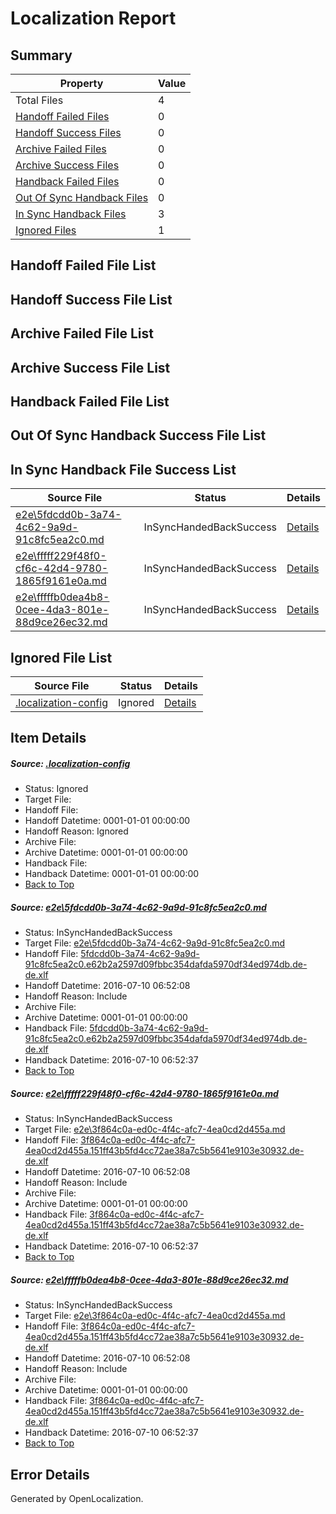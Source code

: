 # <a name='report-top'></a> Localization Report

## Summary
 Property | Value 
 -------- | ----- 
 Total Files | 4
[ Handoff Failed Files ](#handoff-failed-list)| 0
[ Handoff Success Files ](#handoff-success-list)| 0
[ Archive Failed Files ](#archive-failed-list)| 0
[ Archive Success Files ](#archive-success-list)| 0
[ Handback Failed Files ](#handback-failed-list)| 0
[ Out Of Sync Handback Files ](#outofsync-handback-success-list)| 0
[ In Sync Handback Files ](#insync-handback-success-list)| 3
[ Ignored Files ](#ignored-list)| 1

## <a name='handoff-failed-list'></a> Handoff Failed File List

## <a name='handoff-success-list'></a> Handoff Success File List

## <a name='archive-failed-list'></a> Archive Failed File List

## <a name='archive-success-list'></a> Archive Success File List

## <a name='handback-failed-list'></a> Handback Failed File List

## <a name='outofsync-handback-success-list'></a> Out Of Sync Handback Success File List

## <a name='insync-handback-success-list'></a> In Sync Handback File Success List
 Source File | Status | Details 
 ----------- | ------ | ------- 
 [e2e\5fdcdd0b-3a74-4c62-9a9d-91c8fc5ea2c0.md](https://github.com/OpenLocalizationTestOrg/oltest/blob/3ab6126aa1a928843867edc70d980f8efeffb0b1/e2e/5fdcdd0b-3a74-4c62-9a9d-91c8fc5ea2c0.md) | InSyncHandedBackSuccess | [Details](#b8a6d9595c7f91eb8a9ee5b359b952fa72018cba1)
 [e2e\fffff229f48f0-cf6c-42d4-9780-1865f9161e0a.md](https://github.com/OpenLocalizationTestOrg/oltest/blob/519834e608c6ed9f935afa89886f5e7facb1d536/e2e/fffff229f48f0-cf6c-42d4-9780-1865f9161e0a.md) | InSyncHandedBackSuccess | [Details](#0219d8f99c448793daaa747dd9ddcd1c97d3c4572)
 [e2e\fffffb0dea4b8-0cee-4da3-801e-88d9ce26ec32.md](https://github.com/OpenLocalizationTestOrg/oltest/blob/519834e608c6ed9f935afa89886f5e7facb1d536/e2e/fffffb0dea4b8-0cee-4da3-801e-88d9ce26ec32.md) | InSyncHandedBackSuccess | [Details](#0219d8f99c448793daaa747dd9ddcd1c97d3c4573)

## <a name='ignored-list'></a> Ignored File List
 Source File | Status | Details 
 ----------- | ------ | ------- 
 [.localization-config](https://github.com/OpenLocalizationTestOrg/oltest/blob/519834e608c6ed9f935afa89886f5e7facb1d536/.localization-config) | Ignored | [Details](#3d4f252ac210baf56311d7e97dcc2db10974dbd20)

## Item Details
##### <a name='3d4f252ac210baf56311d7e97dcc2db10974dbd20'></a> Source: [.localization-config](https://github.com/OpenLocalizationTestOrg/oltest/blob/519834e608c6ed9f935afa89886f5e7facb1d536/.localization-config)
* Status: Ignored
* Target File: 
* Handoff File: 
* Handoff Datetime: 0001-01-01 00:00:00
* Handoff Reason: Ignored
* Archive File: 
* Archive Datetime: 0001-01-01 00:00:00
* Handback File: 
* Handback Datetime: 0001-01-01 00:00:00
* [Back to Top](#report-top)

##### <a name='b8a6d9595c7f91eb8a9ee5b359b952fa72018cba1'></a> Source: [e2e\5fdcdd0b-3a74-4c62-9a9d-91c8fc5ea2c0.md](https://github.com/OpenLocalizationTestOrg/oltest/blob/3ab6126aa1a928843867edc70d980f8efeffb0b1/e2e/5fdcdd0b-3a74-4c62-9a9d-91c8fc5ea2c0.md)
* Status: InSyncHandedBackSuccess
* Target File: [e2e\5fdcdd0b-3a74-4c62-9a9d-91c8fc5ea2c0.md](https://github.com/OpenLocalizationTestOrg/oltest-dede-fly/blob/3f352017f8605b18c9d77a712a210a050d0c3555/e2e/5fdcdd0b-3a74-4c62-9a9d-91c8fc5ea2c0.md)
* Handoff File: [5fdcdd0b-3a74-4c62-9a9d-91c8fc5ea2c0.e62b2a2597d09fbbc354dafda5970df34ed974db.de-de.xlf](https://github.com/OpenLocalizationTestOrg/olhandoff-e2e/blob/29fde7b9af3b99fe7e346959854070f68340b159/ol-handoff/OpenLocalizationTestOrg/oltest-dede-fly/ci/ht/5fdcdd0b-3a74-4c62-9a9d-91c8fc5ea2c0.e62b2a2597d09fbbc354dafda5970df34ed974db.de-de.xlf)
* Handoff Datetime: 2016-07-10 06:52:08
* Handoff Reason: Include
* Archive File: 
* Archive Datetime: 0001-01-01 00:00:00
* Handback File: [5fdcdd0b-3a74-4c62-9a9d-91c8fc5ea2c0.e62b2a2597d09fbbc354dafda5970df34ed974db.de-de.xlf](https://github.com/OpenLocalizationTestOrg/olhandback-e2e/blob/3f4adc5a20588996069d7f4457dc44c2e273196d/ol-handback/OpenLocalizationTestOrg/oltest-dede-fly/ci/ht/5fdcdd0b-3a74-4c62-9a9d-91c8fc5ea2c0.e62b2a2597d09fbbc354dafda5970df34ed974db.de-de.xlf)
* Handback Datetime: 2016-07-10 06:52:37
* [Back to Top](#report-top)

##### <a name='0219d8f99c448793daaa747dd9ddcd1c97d3c4572'></a> Source: [e2e\fffff229f48f0-cf6c-42d4-9780-1865f9161e0a.md](https://github.com/OpenLocalizationTestOrg/oltest/blob/519834e608c6ed9f935afa89886f5e7facb1d536/e2e/fffff229f48f0-cf6c-42d4-9780-1865f9161e0a.md)
* Status: InSyncHandedBackSuccess
* Target File: [e2e\3f864c0a-ed0c-4f4c-afc7-4ea0cd2d455a.md](https://github.com/OpenLocalizationTestOrg/oltest-dede-fly/blob/3f352017f8605b18c9d77a712a210a050d0c3555/e2e/3f864c0a-ed0c-4f4c-afc7-4ea0cd2d455a.md)
* Handoff File: [3f864c0a-ed0c-4f4c-afc7-4ea0cd2d455a.151ff43b5fd4cc72ae38a7c5b5641e9103e30932.de-de.xlf](https://github.com/OpenLocalizationTestOrg/olhandoff-e2e/blob/29fde7b9af3b99fe7e346959854070f68340b159/ol-handoff/OpenLocalizationTestOrg/oltest-dede-fly/ci/ht/3f864c0a-ed0c-4f4c-afc7-4ea0cd2d455a.151ff43b5fd4cc72ae38a7c5b5641e9103e30932.de-de.xlf)
* Handoff Datetime: 2016-07-10 06:52:08
* Handoff Reason: Include
* Archive File: 
* Archive Datetime: 0001-01-01 00:00:00
* Handback File: [3f864c0a-ed0c-4f4c-afc7-4ea0cd2d455a.151ff43b5fd4cc72ae38a7c5b5641e9103e30932.de-de.xlf](https://github.com/OpenLocalizationTestOrg/olhandback-e2e/blob/3f4adc5a20588996069d7f4457dc44c2e273196d/ol-handback/OpenLocalizationTestOrg/oltest-dede-fly/ci/ht/3f864c0a-ed0c-4f4c-afc7-4ea0cd2d455a.151ff43b5fd4cc72ae38a7c5b5641e9103e30932.de-de.xlf)
* Handback Datetime: 2016-07-10 06:52:37
* [Back to Top](#report-top)

##### <a name='0219d8f99c448793daaa747dd9ddcd1c97d3c4573'></a> Source: [e2e\fffffb0dea4b8-0cee-4da3-801e-88d9ce26ec32.md](https://github.com/OpenLocalizationTestOrg/oltest/blob/519834e608c6ed9f935afa89886f5e7facb1d536/e2e/fffffb0dea4b8-0cee-4da3-801e-88d9ce26ec32.md)
* Status: InSyncHandedBackSuccess
* Target File: [e2e\3f864c0a-ed0c-4f4c-afc7-4ea0cd2d455a.md](https://github.com/OpenLocalizationTestOrg/oltest-dede-fly/blob/3f352017f8605b18c9d77a712a210a050d0c3555/e2e/3f864c0a-ed0c-4f4c-afc7-4ea0cd2d455a.md)
* Handoff File: [3f864c0a-ed0c-4f4c-afc7-4ea0cd2d455a.151ff43b5fd4cc72ae38a7c5b5641e9103e30932.de-de.xlf](https://github.com/OpenLocalizationTestOrg/olhandoff-e2e/blob/29fde7b9af3b99fe7e346959854070f68340b159/ol-handoff/OpenLocalizationTestOrg/oltest-dede-fly/ci/ht/3f864c0a-ed0c-4f4c-afc7-4ea0cd2d455a.151ff43b5fd4cc72ae38a7c5b5641e9103e30932.de-de.xlf)
* Handoff Datetime: 2016-07-10 06:52:08
* Handoff Reason: Include
* Archive File: 
* Archive Datetime: 0001-01-01 00:00:00
* Handback File: [3f864c0a-ed0c-4f4c-afc7-4ea0cd2d455a.151ff43b5fd4cc72ae38a7c5b5641e9103e30932.de-de.xlf](https://github.com/OpenLocalizationTestOrg/olhandback-e2e/blob/3f4adc5a20588996069d7f4457dc44c2e273196d/ol-handback/OpenLocalizationTestOrg/oltest-dede-fly/ci/ht/3f864c0a-ed0c-4f4c-afc7-4ea0cd2d455a.151ff43b5fd4cc72ae38a7c5b5641e9103e30932.de-de.xlf)
* Handback Datetime: 2016-07-10 06:52:37
* [Back to Top](#report-top)


## Error Details

Generated by OpenLocalization.
